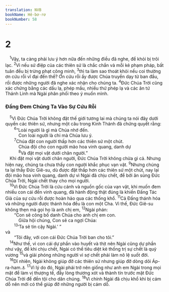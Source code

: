 ```yaml
---
translation: NVB
bookName: Hê-bơ-rơ 
bookNumber: 58
---
```


<div class="title"><h1>2</h1></div>
<span class="verse he_2_1"> <sup>1</sup>Vậy, ta càng phải lưu ý hơn nữa đến những điều đã nghe, để khỏi bị trôi lạc. </span>
<span class="verse he_2_2"><sup>2</sup>Vì nếu sứ điệp của các thiên sứ là chắc chắn và mỗi kẻ phạm pháp, bất tuân đều bị trừng phạt công minh, </span>
<span class="verse he_2_3"><sup>3</sup>thì ta làm sao thoát khỏi nếu coi thường ơn cứu rỗi vĩ đại đến thế? Ơn cứu rỗi ấy được Chúa truyền dạy từ ban đầu, rồi được những người đã nghe xác nhận cho chúng ta. </span>
<span class="verse he_2_4"><sup>4</sup>Đức Chúa Trời cũng xác chứng bằng các dấu lạ, phép mầu, nhiều thứ phép lạ và các ân tứ Thánh Linh mà Ngài phân phối theo ý muốn mình. <br/></span>
<div class="title"><h3>Đấng Đem Chúng Ta Vào Sự Cứu Rỗi </h3></div>
<span class="verse he_2_5"> <sup>5</sup>Vì Đức Chúa Trời không đặt thế giới tương lai mà chúng ta nói đây dưới quyền các thiên sứ, nhưng một câu trong Kinh Thánh đã chứng quyết rằng: <br/></span>
<span class="verse he_2_6">  <sup>6</sup>“Loài người là gì mà Chúa nhớ đến. <br/>   Con loài người là chi mà Chúa lưu ý. <br/></span>
<span class="verse he_2_7">  <sup>7</sup>Chúa đặt con người thấp hơn các thiên sứ một chút. <br/>   Chúa đội cho con người mão hoa vinh quang, danh dự <br/></span>
<span class="verse he_2_8">   <sup>8</sup>Và đặt mọi vật dưới chân người.” <br/> Khi đặt mọi vật dưới chân người, Đức Chúa Trời không chừa gì cả. Nhưng hiện nay, chúng ta chưa thấy con người khắc phục vạn vật. </span>
<span class="verse he_2_9"><sup>9</sup>Nhưng chúng ta lại thấy Đức Giê-su, dù được đặt thấp hơn các thiên sứ một chút, nay lại đội mão hoa vinh quang, danh dự vì Ngài đã chịu chết, để bởi ân sủng Đức Chúa Trời, Ngài chết thay cho mọi người. <br/></span>
<span class="verse he_2_10"> <sup>10</sup>Vì Đức Chúa Trời là cứu cánh và nguồn gốc của vạn vật, khi muốn đem nhiều con cái đến vinh quang, đã hành động thật đúng là khiến Đấng Tác Giả của sự cứu rỗi được hoàn hảo qua các thống khổ. </span>
<span class="verse he_2_11"><sup>11</sup>Cả Đấng thánh hóa và những người được thánh hóa đều là con một Cha. Vì thế, Đức Giê-su không thẹn mà gọi họ là anh chị em, </span>
<span class="verse he_2_12"><sup>12</sup>Ngài phán: <br/>  “Con sẽ công bố danh Chúa cho anh chị em con. <br/>   Giữa hội chúng, Con sẽ ca ngợi Chúa: <br/></span>
<span class="verse he_2_13">  <sup>13</sup>‘Ta sẽ tin cậy Ngài.’ ” <br/>và <br/>  “Tôi đây, với con cái Đức Chúa Trời ban cho tôi.” <br/></span>
<span class="verse he_2_14"> <sup>14</sup>Như thế, vì con cái dự phần vào huyết và thịt nên Ngài cũng dự phần như vậy, để khi chịu chết, Ngài có thể tiêu diệt kẻ thống trị sự chết là quỷ vương </span>
<span class="verse he_2_15"><sup>15</sup>và giải phóng những người vì sợ chết phải làm nô lệ suốt đời. <br/></span>
<span class="verse he_2_16"> <sup>16</sup>Dĩ nhiên, Ngài không giúp đỡ các thiên sứ nhưng giúp đỡ dòng dõi Áp-ra-ham.<a data-toggle="tooltip" data-placement="bottom" title="Ctd: dĩ nhiên, Ngài không trở thành thiên sứ nhưng trở thành dòng dõi Áp-ra-ham">⚓</a></span>
<span class="verse he_2_17"><sup>17</sup>Vì lý do đó, Ngài phải trở nên giống như anh em Ngài trong mọi mặt để làm vị thượng tế, đầy lòng thương xót và thành tín trước mặt Đức Chúa Trời để đền tội cho dân chúng. </span>
<span class="verse he_2_18"><sup>18</sup>Vì chính Ngài đã chịu khổ khi bị cám dỗ nên mới có thể giúp đỡ những người bị cám dỗ. <br/></span>

